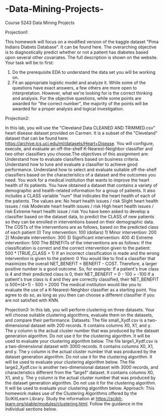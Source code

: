 # -Data-Mining-Projects-
Course 5243 Data Mining Projects

Projection1:

This homework will focus on a modified version of the kaggle dataset "Pima Indians Diabets Database". It can be found here. The overarching objective is to diagnostically predict whether or not a patient has diabetes based upon several other covariates. The full description is shown on the website.
Your task will be to first: 
1) Do the prerequisite EDA to understand the data set you will be working on.
2) Fit an appropriate logistic model and analyze it.
While some of the questions have exact answers, a few others are more open to interpretation. However, what we're looking for is the correct thinking and analysis. For the objective questions, while some points are awarded for "the correct number", the majority of the points will be awarded for a proper analysis and logical investigation.

Projection2:

In this lab, you will use the "Cleveland Data CLEANED AND TRIMMED.csv" heart disease dataset provided on Carmen. It is a subset of the "Cleveland" dataset that can be found here: https://archive.ics.uci.edu/ml/datasets/Heart+Disease. You will configure, execute, and evaluate an off-the-shelf K-Nearest-Neighbor classifier and two other classifiers you choose.The objectives of this assignment are: Understand how to evaluate classifiers based on business criteria. Understand how to tune and evaluate a classifier to achieve good performance. Understand how to select and evaluate suitable off-the-shelf classifiers based on the characteristics of a dataset and the outcomes you need.
You work for a medical institution that wants to improve the heart health of its patients. You have obtained a dataset that contains a variety of demographic and health-related information for a group of patients. It also includes a CLASS variable "num" that indicates the heart health of each of the patients. The values are:
No heart health issues / risk
Slight heart health issues / risk
Moderate heart health issues / risk
High heart health issues / risk
Extreme heart health issue / risk
You have been asked to develop a classifier based on the dataset data, to predict the CLASS of new patients so they can be enrolled in interventions based on their demographic data.
The COSTs of the interventions are as follows, based on the predicted class of each patient
0) Tiny intervention: 100 (dollars) 1) Minor intervention: 200 2) Moderate intervention: 300 3) Significant intervention: 400 4) Extreme intervention: 500
The BENEFITs of the interventions are as follows:
If the classification is correct and the correct intervention given to the patient: 500 * (TRUE_CLASS + 1)
If an incorrect classification is made and the wrong intervention is given to the patient: 0
You would like to find a classifier that maximizes the overall NET_BENEFIT = BENEFIT - COST. Therefore, a larger positive number is a good outcome.
So, for example:
If a patient's true class is 4 and their predicted class is 0, their NET_BENEFIT = 0 - 100 = -100
If a patient's true class is 4 and they are correctly classified, their NET_BENEFIT is 500*(4+1) - 500 = 2000
The medical institution would like you to evaluate the use of a K-Nearest-Neighbor classifier as a starting point. You agree to do so, as long as you then can choose a different classifier if you are not satisfied with KNN.

Projection3:
In this lab, you will perform clustering on three datasets. Your will choose suitable clustering algorithms, evaluate them on the datasets, and compare their performance.
Datasets:
The file small_Xydf.csv is a two-dimensional dataset with 200 records. It contains columns X0, X1, and y. The y column is the actual cluster number that was produced by the dataset generation algorithm. Do not use it for the clustering algorithm. It will be used to evaluate your clustering algorithm below.
The file large1_Xydf.csv is a two-dimensional dataset with 3000 records. It contains columns X0, X1, and y. The y column is the actual cluster number that was produced by the dataset generation algorithm. Do not use it for the clustering algorithm. It will be used to evaluate your clustering algorithm below.
The file large2_Xydf.csv is another two-dimensional dataset with 3000 records, and characteristics different from the “large1” dataset. It contains columns X0, X1, and y. The y column is the actual cluster number that was produced by the dataset generation algorithm. Do not use it for the clustering algorithm. It will be used to evaluate your clustering algorithm below.
Approach:
This homework makes use of the Clustering Algorithms offered by the SciKitLearn Library. Study the information at https://scikit-learn.org/stable/modules/clustering.html. Follow the guidance in the individual sections below.
